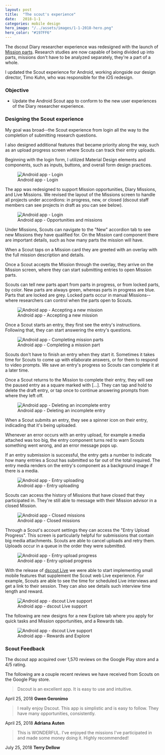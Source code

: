```yaml
---
layout: post
title:  "The scout's experience"
date:   2018-1-1
categories: mobile design
hero_image: "/../assets/images/1-1-2018-hero.png"
hero_color: "#197FF6"
---
```

The dscout Diary researcher experience was redesigned with the launch of [Mission parts](/product/design/analyzing-entries-with-dscout/). Research studies are now capable of being divided up into parts, missions don't have to be analyzed separately, they're a part of a whole.

I updated the Scout experience for Android, working alongside our design director, Timo Kuhn, who was responsible for the iOS redesign.

### Objective
- Update the Android Scout app to conform to the new user experiences of the Diary researcher experience.

### Designing the Scout experience
My goal was broad--the Scout experience from login all the way to the completion of submitting research questions.

I also designed additional features that became priority along the way, such as an upload progress screen where Scouts can track their entry uploads.

Beginning with the login form, I utilized Material Design elements and components, such as inputs, buttons, and overall form design practices.

<figure>
	<img src="{{ site.baseurl }}/assets/images/android-1.png" title="Android app - Login" />
	<figcaption class="media-caption center">Android app - Login</figcaption>
</figure>

The app was redesigned to support Mission opportunities, Diary Missions, and Live Missions. We revised the layout of the Missions screen to handle all projects under accordions: in progress, new, or closed (dscout staff members can see projects in draft as you can see below).

<figure>
	<img src="{{ site.baseurl }}/assets/images/android-2.png" title="Android app - Login" />
	<figcaption class="media-caption center">Android app - Opportunities and missions</figcaption>
</figure>

Under Missions, Scouts can navigate to the "New" accordion tab to see new Missions they have qualified for. On the Mission card component there are important details, such as how many parts the mission will have.

When a Scout taps on a Mission card they are greeted with an overlay with the full mission description and details.

Once a Scout accepts the Mission through the overlay, they arrive on the Mission screen, where they can start submitting entries to open Mission parts.

Scouts can tell new parts apart from parts in progress, or from locked parts, by color. New parts are always green, whereas parts in progress are blue. Parts that are locked are grey. Locked parts occur in manual Missions--where researchers can control when the parts open to Scouts.

<figure>
	<img src="{{ site.baseurl }}/assets/images/android-3.png" title="Android app - Accepting a new mission" />
	<figcaption class="media-caption center">Android app - Accepting a new mission</figcaption>
</figure>

Once a Scout starts an entry, they first see the entry's instructions. Following that, they can start answering the entry's questions.

<figure>
	<img src="{{ site.baseurl }}/assets/images/android-4.png" title="Android app - Completing mission parts" />
	<figcaption class="media-caption center">Android app - Completing a mission part</figcaption>
</figure>

Scouts don't have to finish an entry when they start it. Sometimes it takes time for Scouts to come up with ellaborate answers, or for them to respond to video prompts. We save an entry's progress so Scouts can complete it at a later time.

Once a Scout returns to the Mission to complete their entry, they will see the paused entry as a square marked with [...]. They can tap and hold to delete the draft entry, or tap once to continue answering prompts from where they left off.

<figure>
	<img src="{{ site.baseurl }}/assets/images/android-5.png" title="Android app - Deleting an incomplete entry" />
	<figcaption class="media-caption center">Android app - Deleting an incomplete entry</figcaption>
</figure>

When a Scout submits an entry, they see a spinner icon on their entry, indicading that it's being uploaded.

Whenever an error occurs with an entry upload, for example a media attached was too big, the entry component turns red to warn Scouts something went wrong, and an error message pops up.

If an entry submission is successful, the entry gets a number to indicate how many entries a Scout has submitted so far out of the total required. The entry media renders on the entry's component as a background image if there is a media.

<figure>
	<img src="{{ site.baseurl }}/assets/images/android-6.png" title="Android app - Entry uploading" />
	<figcaption class="media-caption center">Android app - Entry uploading</figcaption>
</figure>

Scouts can access the history of Missions that have closed that they participated in. They're still able to message with their Mission advisor in a closed Mission.

<figure>
	<img src="{{ site.baseurl }}/assets/images/android-7.png" title="Android app - Closed missions" />
	<figcaption class="media-caption center">Android app - Closed missions</figcaption>
</figure>

Through a Scout's account settings they can access the "Entry Upload Progress". This screen is particularly helpful for submissions that contain big media attachments. Scouts are able to cancel uploads and retry them. Uploads occur in a queue in the order they were submitted.

<figure>
	<img src="{{ site.baseurl }}/assets/images/android-8.png" title="Android app - Entry upload progress" />
	<figcaption class="media-caption center">Android app - Entry upload progress </figcaption>
</figure>

With the release of [dscout Live](https://dscout.com/live) we were able to start implementing small mobile features that supplement the Scout web Live experience. For example, Scouts are able to see the time for scheduled Live interviews and get a link to their session. They can also see details such interview time length and reward.

<figure>
	<img src="{{ site.baseurl }}/assets/images/android-9.png" title="Android app - dscout Live support" />
	<figcaption class="media-caption center">Android app - dscout Live support </figcaption>
</figure>

The following are new designs for a new Explore tab where you apply for quick tasks and Mission opportunities, and a Rewards tab.

<figure>
	<img src="{{ site.baseurl }}/assets/images/android-10.png" title="Android app - dscout Live support" />
	<figcaption class="media-caption center">Android app - Rewards and Explore</figcaption>
</figure>

### Scout Feedback

The dscout app acquired over 1,570 reviews on the Google Play store and a 4/5 rating.

The following are a couple recent reviews we have received from Scouts on the Google Play store.


<blockquote>
	Dscout is an excellent app. It is easy to use and intuitive.
</blockquote>
<date class="post-meta">April 25, 2018</date>
<strong>Gwen Geronimo</strong>

<blockquote>
	I really enjoy Dscout. This app is simplistic and is easy to follow. They have many opportunities, consistently.
</blockquote>
<date class="post-meta">April 25, 2018</date>
<strong>Adriana Auten</strong>

<blockquote>
	This is WONDERFUL. I've enjoyed the missions I've participated in and made some money doing it. Highly recommended!
</blockquote>
<date class="post-meta">July 25, 2018</date>
<strong>Terry Dellow</strong>
